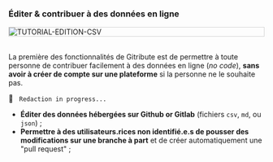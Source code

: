 ### Éditer & contribuer à des données en ligne

<div style="border: thin solid lightgrey;">
  <img
    alt="TUTORIAL-EDITION-CSV"
    src="https://raw.githubusercontent.com/multi-coop/gitribute-documentation-content/main/images/tutorial/edition-edit-csv.png"
    />
</div>

<br>

La première des fonctionnalités de Gitribute est de permettre à toute personne de contribuer facilement à des données en ligne (_no code_), **sans avoir à créer de compte sur une plateforme** si la personne ne le souhaite pas.

🚧  &nbsp; `Redaction in progress...`

- **Éditer des données hébergées sur Github or Gitlab** (fichiers `csv`, `md`, ou `json`) ;
- **Permettre à des utilisateurs.rices non identifié.e.s de pousser des modifications sur une branche à part** et de créer automatiquement une "pull request" ;
